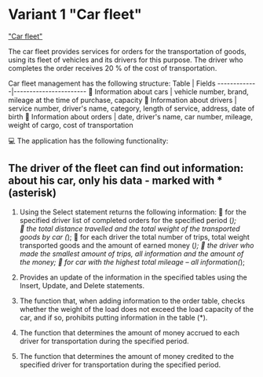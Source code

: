 # Variant 1 "Car fleet"
["Car fleet"](https://docs.google.com/document/d/10ehak4I5c0Vl53EqSSB33n9ijM-K8qSVYNXO3AeCq50/edit?usp=sharing)

The car fleet provides services for orders for the transportation of goods, using its fleet of vehicles and its drivers for this purpose. The driver who completes the order receives 20 % of the cost of transportation.

Car fleet management has the following structure:
Table | Fields
-------------|-----------------------
🚙 Information about cars | vehicle number, brand, mileage at the time of purchase, capacity
🧔 Information about drivers | service number, driver's name, category, length of service, address, date of birth
📃 Information about orders | date, driver's name, car number, mileage, weight of cargo, cost of transportation

💻 The application has the following functionality:

The driver of the fleet can find out information: about his car, only his data - marked with * (asterisk)
----------------------------------------------------------------------------------------------------------
1. Using the Select statement returns the following information:
  📌 for the specified driver list of completed orders for the specified period (*);                                                     
  📌 the total distance travelled and the total weight of the transported goods by car (*);
  📌 for each driver the total number of trips, total weight transported goods and the amount of earned money (*);
  📌 the driver who made the smallest amount of trips, all information and the amount of the money;
  📌 for car with the highest total mileage – all information(*); 
  
2. Provides an update of the information in the specified tables using the Insert, Update, and Delete statements.

3. The function that, when adding information to the order table,
checks whether the weight of the load does not exceed the load capacity of the car, and if so, prohibits putting information in the table (*).

4. The function that determines the amount of money accrued to each driver for transportation during the specified period.

5. The function that determines the amount of money credited to the specified driver for transportation during the specified period.
